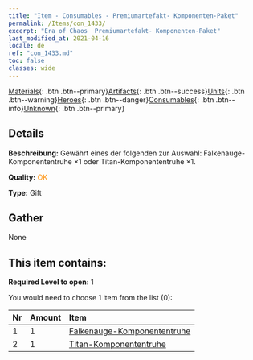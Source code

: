 ```yaml
---
title: "Item - Consumables - Premiumartefakt- Komponenten-Paket"
permalink: /Items/con_1433/
excerpt: "Era of Chaos  Premiumartefakt- Komponenten-Paket"
last_modified_at: 2021-04-16
locale: de
ref: "con_1433.md"
toc: false
classes: wide
---
```

 [Materials](/de/Items/){: .btn .btn--primary}[Artifacts](/de/Items/Artifacts/){: .btn .btn--success}[Units](/de/Items/Units/){: .btn .btn--warning}[Heroes](/de/Items/Heroes/){: .btn .btn--danger}[Consumables](/de/Items/Consumables/){: .btn .btn--info}[Unknown](/de/Items/Unknown/){: .btn .btn--primary}

## Details
 **Beschreibung:** Gewährt eines der folgenden zur Auswahl: Falkenauge-Komponententruhe ×1 oder Titan-Komponententruhe ×1.

 **Quality:** <span style="color: #FF8C00">OK</span>

 **Type:** Gift

## Gather

  None

## This item contains:

 **Required Level to open:** 1

 You would need to choose 1 item from the list (0):

  | Nr | Amount |     Item    |
  |:---|:-------|:------------|
  | 1 | 1 | [Falkenauge-Komponententruhe](/de/Items/con_1349/) |  | 
  | 2 | 1 | [Titan-Komponententruhe](/de/Items/con_1343/) |  | 
